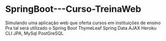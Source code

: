 # SpringBoot---Curso-TreinaWeb
Simulando uma aplicação web que oferta cursos em instituições de ensino
Pra tal será utilizado o Spring Boot 
ThymeLeaf 
Spring Data 
AJAX
Heroku CLI
JPA, MySql 
PostGreSQL
